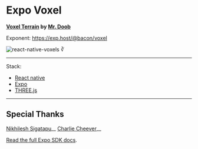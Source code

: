 Expo Voxel
========

__[Voxel Terrain](https://threejs.org/examples/?q=mine#webgl_geometry_minecraft_ao) by [Mr. Doob](https://github.com/mrdoob)__

Exponent: https://exp.host/@bacon/voxel

![react-native-voxels ∛](https://media.giphy.com/media/mhbZKyB9gvYc/giphy.gif)


----

Stack:

- [React native](https://facebook.github.io/react-native/)
- [Expo](http://expo.io)
- [THREE.js](https://threejs.org/)


----

## Special Thanks

[Nikhilesh Sigatapu](https://github.com/nikki93)__
[Charlie Cheever](https://github.com/ccheever)__


[Read the full Expo SDK docs](https://docs.expo.io/versions/latest/sdk/index.html).
